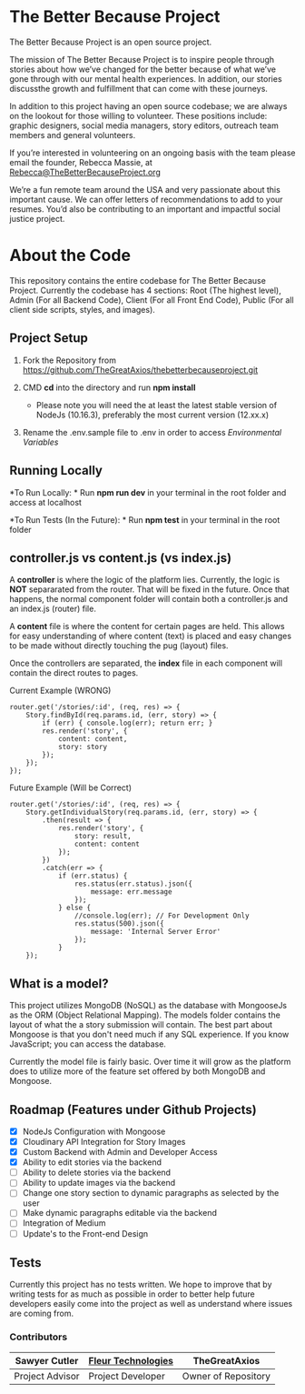 # The Better Because Project

The Better Because Project is an open source project.

The mission of The Better Because Project is to inspire people through stories about how we’ve changed for the better because of what we’ve gone through with our mental health experiences. In addition, our stories discussthe growth and fulfillment that can come with these journeys.

In addition to this project having an open source codebase; we are always on the lookout for those willing to volunteer.  These positions include: graphic designers, social media managers, story editors, outreach team members and general volunteers.

If you’re interested in volunteering on an ongoing basis with the team please email the founder, Rebecca Massie, at Rebecca@TheBetterBecauseProject.org

We’re a fun remote team around the USA and very passionate about this important cause. We can offer letters of recommendations to add to your resumes. You’d also be contributing to an important and impactful social justice project.

# About the Code

This repository contains the entire codebase for The Better Because Project.  Currently the codebase has 4 sections: Root (The highest level), Admin (For all Backend Code), Client (For all Front End Code), Public (For all client side scripts, styles, and images).

## Project Setup

1) Fork the Repository from https://github.com/TheGreatAxios/thebetterbecauseproject.git

2) CMD **cd** into the directory and run **npm install**
	- Please note you will need the at least the latest stable version of NodeJs (10.16.3), preferably the most current version (12.xx.x)

3) Rename the .env.sample file to .env in order to access *Environmental Variables*


## Running Locally

*To Run Locally: * Run **npm run dev** in your terminal in the root folder and access at localhost

*To Run Tests (In the Future): * Run **npm test** in your terminal in the root folder

## controller.js vs content.js (vs index.js)

A **controller** is where the logic of the platform lies.  Currently, the logic is **NOT** separarated from the router.  That will be fixed in the future.  Once that happens, the normal component folder will contain  both a controller.js and an index.js (router) file. 

A **content** file is where the content for certain pages are held.  This allows for easy understanding of where content (text) is placed and easy changes to be made without directly touching the pug (layout) files.

Once the controllers are separated, the **index** file in each component will contain the direct routes to pages.  

Current Example (WRONG)

	router.get('/stories/:id', (req, res) => {
		Story.findById(req.params.id, (err, story) => {
			if (err) { console.log(err); return err; }
			res.render('story', {
				content: content,
				story: story
			});
		});
	});

   Future Example (Will be Correct)
   

    router.get('/stories/:id', (req, res) => {
	    Story.getIndividualStory(req.params.id, (err, story) => {
		    .then(result => {
				res.render('story', {
					story: result,
					content: content
				});
			})
			.catch(err => {
				if (err.status) {
					res.status(err.status).json({
						message: err.message
					});
				} else {
					//console.log(err); // For Development Only
					res.status(500).json({
						message: 'Internal Server Error'
					});
				}
		});

## What is a model?

This project utilizes MongoDB (NoSQL) as the database with MongooseJs as the ORM (Object Relational Mapping). The models folder contains the layout of what the a story submission will contain.  The best part about Mongoose is that you don't need much if any SQL experience. If you know JavaScript; you can access the database.  

Currently the model file is fairly basic.  Over time it will grow as the platform does to utilize more of the feature set offered by both MongoDB and Mongoose.

## Roadmap (Features under Github Projects)

 - [X] NodeJs Configuration with Mongoose
 - [X] Cloudinary API Integration for Story Images
 - [X] Custom Backend with Admin and Developer Access
 - [X] Ability to edit stories via the backend
 - [ ] Ability to delete stories via the backend
 - [ ] Ability to update images via the backend
 - [ ] Change one story section to dynamic paragraphs as selected by the user
 - [ ] Make dynamic paragraphs editable via the backend
 - [ ] Integration of Medium
 - [ ] Update's to the Front-end Design

## Tests

Currently this project has no tests written. We hope to improve that by writing tests for as much as possible in order to better help future developers easily come into the project as well as understand where issues are coming from.

### Contributors

|Sawyer Cutler|[Fleur Technologies](https://fleurtechnologies.com) | TheGreatAxios |
|--|--|--|
| Project Advisor | Project Developer | Owner of Repository
